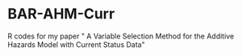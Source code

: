 # BAR-AHM-Curr
R codes for my paper " A Variable Selection Method for the Additive Hazards Model with Current Status Data"
